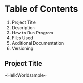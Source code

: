 # Table of Contents
1. Project Title 
2. Description 
3. How to Run Program 
4. Files Used 
5. Additional Documentation 
6. Versioning 

## Project Title
~HelloWorldsample~
